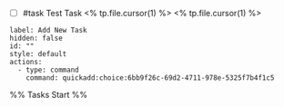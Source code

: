 - [ ] #task Test Task
<% tp.file.cursor(1) %>
<% tp.file.cursor(1) %>

```meta-bind-button
label: Add New Task
hidden: false
id: ""
style: default
actions:
  - type: command
    command: quickadd:choice:6bb9f26c-69d2-4711-978e-5325f7b4f1c5
```
%% Tasks Start %%